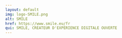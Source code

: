 ```yaml
---
layout: default
img: logo-SMILE.png
alt: SMILE
href: https://www.smile.eu/fr
qui: SMILE, CRÉATEUR D'EXPÉRIENCE DIGITALE OUVERTE
---
```

